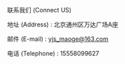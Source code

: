联系我们 (Connect US)

地址 (Address) : 北京通州区万达广场A座

邮件 (E-mail) : yjs_maoge@163.com 

电话 (Telephone) : 15558099627
